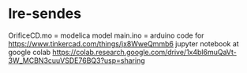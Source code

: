 # lre-sendes
OrificeCD.mo = modelica model
main.ino = arduino code for https://www.tinkercad.com/things/jx8WweQmmb6
jupyter notebook at google colab https://colab.research.google.com/drive/1x4bl6muQaVt-3W_MCBN3cuuVSDE76BQ3?usp=sharing

